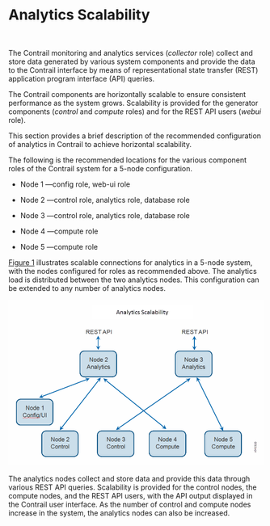 # Analytics Scalability

 

The Contrail monitoring and analytics services (*collector* role)
collect and store data generated by various system components and
provide the data to the Contrail interface by means of representational
state transfer (REST) application program interface (API) queries.

The Contrail components are horizontally scalable to ensure consistent
performance as the system grows. Scalability is provided for the
generator components (*control* and *compute* roles) and for the REST
API users (*webui* role).

This section provides a brief description of the recommended
configuration of analytics in Contrail to achieve horizontal
scalability.

The following is the recommended locations for the various component
roles of the Contrail system for a 5-node configuration.

-   Node 1 —config role, web-ui role

-   Node 2 —control role, analytics role, database role

-   Node 3 —control role, analytics role, database role

-   Node 4 —compute role

-   Node 5 —compute role

[Figure 1](analytics-scalability-vnc.html#analytics-scalable)
illustrates scalable connections for analytics in a 5-node system, with
the nodes configured for roles as recommended above. The analytics load
is distributed between the two analytics nodes. This configuration can
be extended to any number of analytics nodes.

![Figure 1: Analytics Scalability](images/s041520.gif)

The analytics nodes collect and store data and provide this data through
various REST API queries. Scalability is provided for the control nodes,
the compute nodes, and the REST API users, with the API output displayed
in the Contrail user interface. As the number of control and compute
nodes increase in the system, the analytics nodes can also be increased.

 
